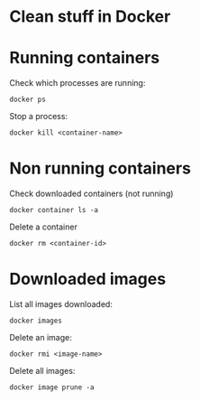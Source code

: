 # Clean stuff in Docker

# Running containers
Check which processes are running:
```
docker ps
```

Stop a process:
```
docker kill <container-name>
```

# Non running containers
Check downloaded containers (not running)
```
docker container ls -a
```

Delete a container
```
docker rm <container-id>
```

# Downloaded images
List all images downloaded:
```
docker images
```

Delete an image:
```
docker rmi <image-name>
```

Delete all images:
```
docker image prune -a
```
